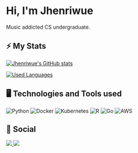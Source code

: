 # Hi, I'm Jhenriwue

Music addicted CS undergraduate.

## ⚡ My Stats
[![Jhenriwue's GitHub stats](https://github-readme-stats.vercel.app/api?username=jhenriwue&theme=gruvbox&custom_title=My%20GitHub%20Stats)](https://github.com/anuraghazra/github-readme-stats)

[![Used Languages](https://github-readme-stats.vercel.app/api/top-langs/?username=jhenriwue&theme=gruvbox&layout=compact&custom_title=Used%20Languages&size_weight=0.1&count_weight=0.9&hide=Jupyter%20Notebook)](https://github.com/anuraghazra/github-readme-stats)

## 🖥️ Technologies and Tools used
![Python](https://img.shields.io/badge/Python-FFD43B?style=for-the-badge&logo=python&logoColor=blue)
![Docker](https://img.shields.io/badge/docker-%230db7ed.svg?style=for-the-badge&logo=docker&logoColor=white)
![Kubernetes](https://img.shields.io/badge/kubernetes-%23326ce5.svg?style=for-the-badge&logo=kubernetes&logoColor=white)
![R](https://img.shields.io/badge/r-%23276DC3.svg?style=for-the-badge&logo=r&logoColor=white)
![Go](https://img.shields.io/badge/Go-%2300ADD8.svg?style=for-the-badge&logo=go&logoColor=white)
![AWS](https://img.shields.io/badge/AWS-%23FF9900.svg?style=for-the-badge&logo=amazonaws&logoColor=white)


## 📱 Social 
<a href="https:www.linkedin.com/in/joão-henrique-simoes-ramalho-a94118231">
  <img src="https://img.shields.io/badge/LinkedIn-0077B5?style=for-the-badge&logo=linkedin&logoColor=white"/>
</a>
<a href="mailto:joao.ramalho@ccc.ufcg.edu.br">
  <img src="https://img.shields.io/badge/Gmail-D14836?style=for-the-badge&logo=gmail&logoColor=white"/>
</a>
